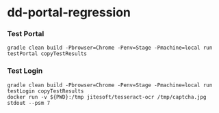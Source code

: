 # dd-portal-regression

### Test Portal
```
gradle clean build -Pbrowser=Chrome -Penv=Stage -Pmachine=local run testPortal copyTestResults
```

### Test Login 
```
gradle clean build -Pbrowser=Chrome -Penv=Stage -Pmachine=local run testLogin copyTestResults
docker run -v ${PWD}:/tmp jitesoft/tesseract-ocr /tmp/captcha.jpg stdout --psm 7
```
